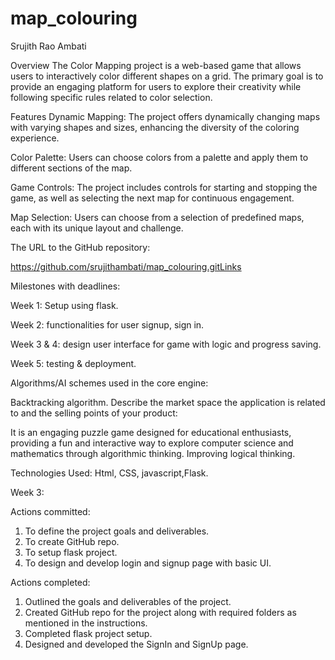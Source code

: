 # map_colouring
Srujith Rao Ambati

Overview
The Color Mapping project is a web-based game that allows users to interactively color different shapes on a grid. The primary goal is to provide an engaging platform for users to explore their creativity while following specific rules related to color selection.

Features
Dynamic Mapping: The project offers dynamically changing maps with varying shapes and sizes, enhancing the diversity of the coloring experience.

Color Palette: Users can choose colors from a palette and apply them to different sections of the map.

Game Controls: The project includes controls for starting and stopping the game, as well as selecting the next map for continuous engagement.

Map Selection: Users can choose from a selection of predefined maps, each with its unique layout and challenge.


The URL to the GitHub repository:

https://github.com/srujithambati/map_colouring.gitLinks

Milestones with deadlines:

Week 1:  Setup using flask. 

Week 2: functionalities for user signup, sign in.

Week 3 & 4: design user interface for game with logic and progress saving.

Week 5: testing & deployment.

Algorithms/AI schemes used in the core engine:

Backtracking algorithm.
Describe the market space the application is related to and the selling points of your product:

It is an engaging puzzle game designed for educational enthusiasts, providing a fun and interactive way to explore computer science and mathematics through algorithmic thinking.
Improving logical thinking.

Technologies Used: Html, CSS, javascript,Flask.


Week 3:

Actions committed:
1.	To define the project goals and deliverables.
2.	To create GitHub repo.
3.	To setup flask project.
4.	To design and develop login and signup page with basic UI.

Actions completed:
1.	Outlined the goals and deliverables of the project. 
2.	Created GitHub repo for the project along with required folders as mentioned in the instructions.
3.	Completed flask project setup.
4.	Designed and developed the SignIn and SignUp page.
